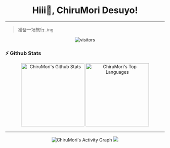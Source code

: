 
<p>
  <h1 align="center"><b>Hiii👋, ChiruMori Desuyo!</b></h1>
</p>

<!--
**ChiruMori/ChiruMori** is a ✨ _special_ ✨ repository because its `README.md` (this file) appears on your GitHub profile.

Here are some ideas to get you started:

- 🔭 I’m currently working on ...
- 🌱 I’m currently learning ...
- 👯 I’m looking to collaborate on ...
- 🤔 I’m looking for help with ...
- 💬 Ask me about ...
- 📫 How to reach me: ...
- 😄 Pronouns: ...
- ⚡ Fun fact: ...

-->

<hr />

> 准备一场旅行..ing

<p align="center">
    <img align="center" alt="visitors" src="https://profile-counter.glitch.me/ChiruMori/count.svg" />
</p>

### :zap: Github Stats

<div align="center">
  <img alt="ChiruMori's Github Stats" src="https://github-readme-stats.vercel.app/api?username=ChiruMori&show_icons=true&include_all_commits=true&count_private=true&theme=react&hide_border=true&bg_color=0D1117&title_color=00aaff&icon_color=00aaff" height="200"/>
  <img alt="ChiruMori's Top Languages" src="https://github-readme-stats.vercel.app/api/top-langs/?username=ChiruMori&langs_count=10&layout=compact&theme=react&hide_border=true&bg_color=0D1117&title_color=00aaff&icon_color=00aaff" height="200"/>
</div>

<hr />

<div align = "center">  
  <img alt="ChiruMori's Activity Graph" src="https://activity-graph.herokuapp.com/graph?username=ChiruMori&custom_title=ChiruMori%20at%20Github&bg_color=0D1117&color=00aaff&line=FFFFFF&point=00aaff&hide_border=true" />
  <img src="https://github-profile-trophy.vercel.app/?username=ChiruMori&column=6&theme=onedark" />
</div>
